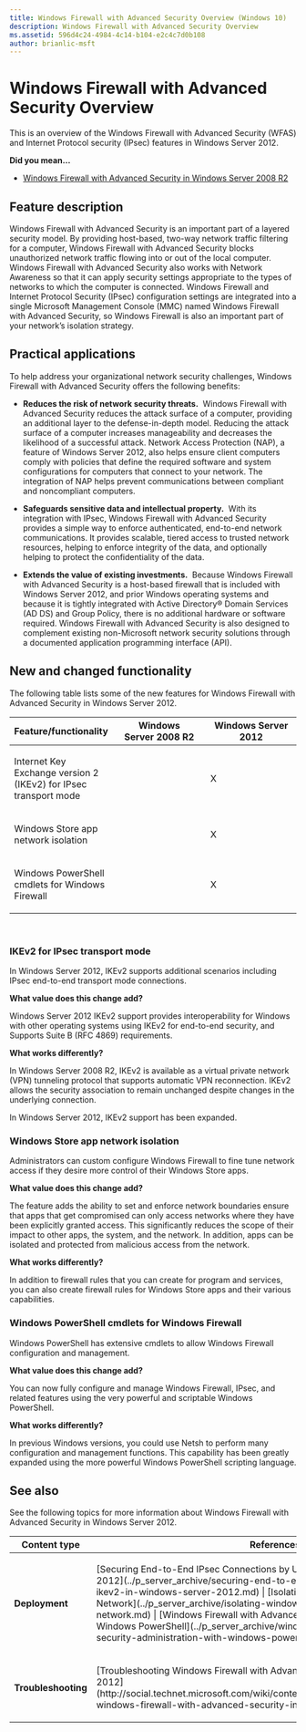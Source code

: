 ```yaml
---
title: Windows Firewall with Advanced Security Overview (Windows 10)
description: Windows Firewall with Advanced Security Overview
ms.assetid: 596d4c24-4984-4c14-b104-e2c4c7d0b108
author: brianlic-msft
---
```


# Windows Firewall with Advanced Security Overview


This is an overview of the Windows Firewall with Advanced Security (WFAS) and Internet Protocol security (IPsec) features in Windows Server 2012.

**Did you mean…**

-   [Windows Firewall with Advanced Security in Windows Server 2008 R2](http://technet.microsoft.com/library/cc732283(WS.10).aspx)

## <a href="" id="bkmk-over"></a>Feature description


Windows Firewall with Advanced Security is an important part of a layered security model. By providing host-based, two-way network traffic filtering for a computer, Windows Firewall with Advanced Security blocks unauthorized network traffic flowing into or out of the local computer. Windows Firewall with Advanced Security also works with Network Awareness so that it can apply security settings appropriate to the types of networks to which the computer is connected. Windows Firewall and Internet Protocol Security (IPsec) configuration settings are integrated into a single Microsoft Management Console (MMC) named Windows Firewall with Advanced Security, so Windows Firewall is also an important part of your network’s isolation strategy.

## <a href="" id="bkmk-app"></a>Practical applications


To help address your organizational network security challenges, Windows Firewall with Advanced Security offers the following benefits:

-   **Reduces the risk of network security threats.**  Windows Firewall with Advanced Security reduces the attack surface of a computer, providing an additional layer to the defense-in-depth model. Reducing the attack surface of a computer increases manageability and decreases the likelihood of a successful attack. Network Access Protection (NAP), a feature of Windows Server 2012, also helps ensure client computers comply with policies that define the required software and system configurations for computers that connect to your network. The integration of NAP helps prevent communications between compliant and noncompliant computers.

-   **Safeguards sensitive data and intellectual property.**  With its integration with IPsec, Windows Firewall with Advanced Security provides a simple way to enforce authenticated, end-to-end network communications. It provides scalable, tiered access to trusted network resources, helping to enforce integrity of the data, and optionally helping to protect the confidentiality of the data.

-   **Extends the value of existing investments.**  Because Windows Firewall with Advanced Security is a host-based firewall that is included with Windows Server 2012, and prior Windows operating systems and because it is tightly integrated with Active Directory® Domain Services (AD DS) and Group Policy, there is no additional hardware or software required. Windows Firewall with Advanced Security is also designed to complement existing non-Microsoft network security solutions through a documented application programming interface (API).

## <a href="" id="bkmk-new"></a>New and changed functionality


The following table lists some of the new features for Windows Firewall with Advanced Security in Windows Server 2012.

<table>
<colgroup>
<col width="33%" />
<col width="33%" />
<col width="33%" />
</colgroup>
<thead>
<tr class="header">
<th>Feature/functionality</th>
<th>Windows Server 2008 R2</th>
<th>Windows Server 2012</th>
</tr>
</thead>
<tbody>
<tr class="odd">
<td><p>Internet Key Exchange version 2 (IKEv2) for IPsec transport mode</p></td>
<td><p></p></td>
<td><p>X</p></td>
</tr>
<tr class="even">
<td><p>Windows Store app network isolation</p></td>
<td><p></p></td>
<td><p>X</p></td>
</tr>
<tr class="odd">
<td><p>Windows PowerShell cmdlets for Windows Firewall</p></td>
<td><p></p></td>
<td><p>X</p></td>
</tr>
</tbody>
</table>

 

### <a href="" id="ikev2-for-ipsec-transport-mode-"></a>IKEv2 for IPsec transport mode

In Windows Server 2012, IKEv2 supports additional scenarios including IPsec end-to-end transport mode connections.

**What value does this change add?**

Windows Server 2012 IKEv2 support provides interoperability for Windows with other operating systems using IKEv2 for end-to-end security, and Supports Suite B (RFC 4869) requirements.

**What works differently?**

In Windows Server 2008 R2, IKEv2 is available as a virtual private network (VPN) tunneling protocol that supports automatic VPN reconnection. IKEv2 allows the security association to remain unchanged despite changes in the underlying connection.

In Windows Server 2012, IKEv2 support has been expanded.

### Windows Store app network isolation

Administrators can custom configure Windows Firewall to fine tune network access if they desire more control of their Windows Store apps.

**What value does this change add?**

The feature adds the ability to set and enforce network boundaries ensure that apps that get compromised can only access networks where they have been explicitly granted access. This significantly reduces the scope of their impact to other apps, the system, and the network. In addition, apps can be isolated and protected from malicious access from the network.

**What works differently?**

In addition to firewall rules that you can create for program and services, you can also create firewall rules for Windows Store apps and their various capabilities.

### Windows PowerShell cmdlets for Windows Firewall

Windows PowerShell has extensive cmdlets to allow Windows Firewall configuration and management.

**What value does this change add?**

You can now fully configure and manage Windows Firewall, IPsec, and related features using the very powerful and scriptable Windows PowerShell.

**What works differently?**

In previous Windows versions, you could use Netsh to perform many configuration and management functions. This capability has been greatly expanded using the more powerful Windows PowerShell scripting language.

## <a href="" id="bkmk-links"></a>See also


See the following topics for more information about Windows Firewall with Advanced Security in Windows Server 2012.

<table>
<colgroup>
<col width="50%" />
<col width="50%" />
</colgroup>
<thead>
<tr class="header">
<th>Content type</th>
<th>References</th>
</tr>
</thead>
<tbody>
<tr class="odd">
<td><p><strong>Deployment</strong></p></td>
<td><p>[Securing End-to-End IPsec Connections by Using IKEv2 in Windows Server 2012](../p_server_archive/securing-end-to-end-ipsec-connections-by-using-ikev2-in-windows-server-2012.md) | [Isolating Windows Store Apps on Your Network](../p_server_archive/isolating-windows-store-apps-on-your-network.md) | [Windows Firewall with Advanced Security Administration with Windows PowerShell](../p_server_archive/windows-firewall-with-advanced-security-administration-with-windows-powershell.md)</p></td>
</tr>
<tr class="even">
<td><p><strong>Troubleshooting</strong></p></td>
<td><p>[Troubleshooting Windows Firewall with Advanced Security in Windows Server 2012](http://social.technet.microsoft.com/wiki/contents/articles/13894.troubleshooting-windows-firewall-with-advanced-security-in-windows-server-2012.aspx)</p></td>
</tr>
</tbody>
</table>

 

 

 






